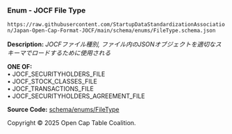 ### Enum - JOCF File Type

`https://raw.githubusercontent.com/StartupDataStandardizationAssociation/Japan-Open-Cap-Format-JOCF/main/schema/enums/FileType.schema.json`

**Description:** _JOCFファイル種別, ファイル内のJSONオブジェクトを適切なスキーマでロードするために使用される_

**ONE OF:**</br>&bull; JOCF_SECURITYHOLDERS_FILE </br>&bull; JOCF_STOCK_CLASSES_FILE </br>&bull; JOCF_TRANSACTIONS_FILE </br>&bull; JOCF_SECURITYHOLDERS_AGREEMENT_FILE

**Source Code:** [schema/enums/FileType](../../../../schema/enums/FileType.schema.json)

Copyright © 2025 Open Cap Table Coalition.
